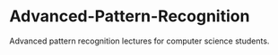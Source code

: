 # Advanced-Pattern-Recognition
Advanced pattern recognition lectures for computer science students.

